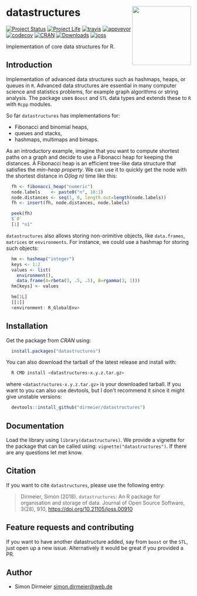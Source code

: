 # datastructures <img src="https://cdn.rawgit.com/dirmeier/datastructures/87d7cd08/inst/heap/heap.png" align="right" width="160px"/>


[![Project Status](http://www.repostatus.org/badges/latest/active.svg)](http://www.repostatus.org/#active)
[![Project Life](https://img.shields.io/badge/lifecycle-maturing-blue.svg)](https://www.tidyverse.org/lifecycle/#maturing)
[![travis](https://travis-ci.org/dirmeier/datastructures.svg?branch=master)](https://travis-ci.org/dirmeier/datastructures)
[![appveyor](https://ci.appveyor.com/api/projects/status/1li41de0xhov5gc3?svg=true)](https://ci.appveyor.com/project/dirmeier/datastructures)
[![codecov](https://codecov.io/gh/dirmeier/datastructures/branch/master/graph/badge.svg)](https://codecov.io/gh/dirmeier/datastructures)
[![CRAN](http://www.r-pkg.org/badges/version/datastructures?color=brightgreen)](https://cran.r-project.org/package=datastructures)
[![Downloads](http://cranlogs.r-pkg.org/badges/grand-total/datastructures?color=brightgreen)](https://cran.r-project.org/package=datastructures)
[![joss](http://joss.theoj.org/papers/10.21105/joss.00910/status.svg)](https://doi.org/10.21105/joss.00910)

Implementation of core data structures for R.

## Introduction

Implementation of advanced data structures such as hashmaps, heaps, or queues in `R`.
Advanced data structures are essential in many computer science and statistics
problems, for example graph algorithms or string analysis. The package uses
`Boost` and `STL` data types and extends these to `R` with `Rcpp` modules.

So far `datastructures` has implementations for:

* Fibonacci and binomial heaps,
* queues and stacks,
* hashmaps, multimaps and bimaps.

As an introductory example, imagine that you want to compute shortest paths on a
graph and decide to use a Fibonacci heap for keeping the distances. A Fibonacci heap is an efficient tree-like data structure
that satisfies the *min-heap property*. We can use it to quickly get the node with the shortest distance in *O(log n)* time like this:

```R
  fh <- fibonacci_heap("numeric")
  node.labels    <- paste0("n", 10:1)
  node.distances <- seq(1, 0, length.out=length(node.labels))
  fh <- insert(fh, node.distances, node.labels)

  peek(fh)
  $`0`
  [1] "n1"
```

`datastructures` also allows storing non-orimitive objects, like `data.frames`, `matrices` or `environments`.
For instance, we could use a hashmap for storing such objects:

```R
  hm <- hashmap("integer")
  keys <- 1:2
  values <- list(
    environment(),
    data.frame(A=rbeta(3, .5, .5), B=rgamma(3, 1)))
  hm[keys] <- values

  hm[1L]
  [[1]]
  <environment: R_GlobalEnv>
```

## Installation

Get the package from *CRAN* using:

```R
  install.packages("datastructures")
```

You can also download the tarball of the latest release and install with:

```bash
  R CMD install <datastructures-x.y.z.tar.gz>
```

where `<datastructures-x.y.z.tar.gz>` is your downloaded tarball. If you want
to you can also use devtools, but I don't recommend it since it might give unstable
versions:

```R
  devtools::install_github("dirmeier/datastructures")
```

## Documentation

Load the library using `library(datastructures)`. We provide a vignette for
the package that can be called using: `vignette("datastructures")`. If there
are any questions let met know.

## Citation

If you want to cite `datastructures`, please use the following entry:

> Dirmeier, Simon (2018). `datastructures`: An R package for organisation and storage of data. Journal of Open Source Software, 3(28), 910, https://doi.org/10.21105/joss.00910

## Feature requests and contributing

If you want to have another datastructure added, say from `boost` or the `STL`,
just open up a new issue. Alternatively it would be great if you provided a PR.

## Author

* Simon Dirmeier <a href="mailto:simon.dirmeier@web.de">simon.dirmeier@web.de</a>
